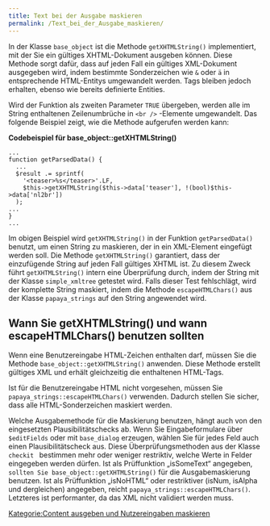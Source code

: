 ```yaml
---
title: Text bei der Ausgabe maskieren
permalink: /Text_bei_der_Ausgabe_maskieren/
---
```


In der Klasse `base_object` ist die Methode `getXHTMLString()` implementiert, mit der Sie ein gültiges XHTML-Dokument ausgeben können. Diese Methode sorgt dafür, dass auf jeden Fall ein gültiges XML-Dokument ausgegeben wird, indem bestimmte Sonderzeichen wie `&` oder `ä` in entsprechende HTML-Entitys umgewandelt werden. Tags bleiben jedoch erhalten, ebenso wie bereits definierte Entities.

Wird der Funktion als zweiten Parameter `TRUE` übergeben, werden alle im String enthaltenen Zeilenumbrüche in `<br
    />` -Elemente umgewandelt. Das folgende Beispiel zeigt, wie die Methode aufgerufen werden kann:

**Codebeispiel für base_object::getXHTMLString()**

~~~~ {.php}
...
function getParsedData() {
  ...
  $result .= sprintf(
    '<teaser>%s</teaser>'.LF,
    $this->getXHTMLString($this->data['teaser'], !(bool)$this->data['nl2br'])
  );
...
}
...
~~~~

Im obigen Beispiel wird `getXHTMLString()` in der Funktion `getParsedData()` benutzt, um einen String zu maskieren, der in ein XML-Element eingefügt werden soll. Die Methode `getXHTMLString()` garantiert, dass der einzufügende String auf jeden Fall gültiges XHTML ist. Zu diesem Zweck führt `getXHTMLString()` intern eine Überprüfung durch, indem der String mit der Klasse `simple_xmltree` getestet wird. Falls dieser Test fehlschlägt, wird der komplette String maskiert, indem die Methode `escapeHTMLChars()` aus der Klasse `papaya_strings` auf den String angewendet wird.

Wann Sie getXHTMLString() und wann escapeHTMLChars() benutzen sollten
---------------------------------------------------------------------

Wenn eine Benutzereingabe HTML-Zeichen enthalten darf, müssen Sie die Methode `base_object::getXHTMLString()` anwenden. Diese Methode erstellt gültiges XML und erhält gleichzeitig die enthaltenen HTML-Tags.

Ist für die Benutzereingabe HTML nicht vorgesehen, müssen Sie `papaya_strings::escapeHTMLChars()` verwenden. Dadurch stellen Sie sicher, dass alle HTML-Sonderzeichen maskiert werden.

Welche Ausgabemethode für die Maskierung benutzen, hängt auch von den eingesetzten Plausibilitätschecks ab. Wenn Sie Eingabeformulare über `$editFields` oder mit `base_dialog` erzeugen, wählen Sie für jedes Feld auch einen Plausibilitätscheck aus. Diese Überprüfungsmethoden aus der Klasse `checkit ` bestimmen mehr oder weniger restriktiv, welche Werte in Felder eingegeben werden dürfen. Ist als Prüffunktion „isSomeText“ angegeben, `sollten Sie
    base_object::getXHTMLString()` für die Ausgabemaskierung benutzen. Ist als Prüffunktion „isNoHTML“ oder restriktiver (isNum, isAlpha und dergleichen) angegeben, reicht `papaya_strings::escapeHTMLChars()`. Letzteres ist performanter, da das XML nicht validiert werden muss.

[Kategorie:Content ausgeben und Nutzereingaben maskieren](/Kategorie:Content_ausgeben_und_Nutzereingaben_maskieren "wikilink")